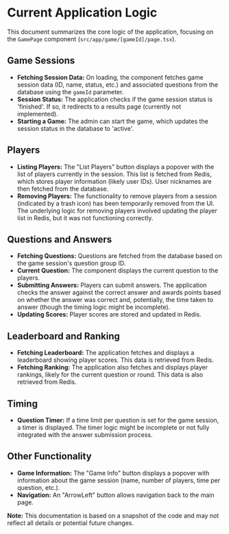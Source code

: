 # Current Application Logic

This document summarizes the core logic of the application, focusing on the `GamePage` component (`src/app/game/[gameId]/page.tsx`).

## Game Sessions

-   **Fetching Session Data:** On loading, the component fetches game session data (ID, name, status, etc.) and associated questions from the database using the `gameId` parameter.
-   **Session Status:** The application checks if the game session status is 'finished'. If so, it redirects to a results page (currently not implemented).
-   **Starting a Game:** The admin can start the game, which updates the session status in the database to 'active'.

## Players

-   **Listing Players:** The "List Players" button displays a popover with the list of players currently in the session. This list is fetched from Redis, which stores player information (likely user IDs). User nicknames are then fetched from the database.
-   **Removing Players:** The functionality to remove players from a session (indicated by a trash icon) has been temporarily removed from the UI. The underlying logic for removing players involved updating the player list in Redis, but it was not functioning correctly.

## Questions and Answers

-   **Fetching Questions:** Questions are fetched from the database based on the game session's question group ID.
-   **Current Question:** The component displays the current question to the players.
-   **Submitting Answers:** Players can submit answers. The application checks the answer against the correct answer and awards points based on whether the answer was correct and, potentially, the time taken to answer (though the timing logic might be incomplete).
-   **Updating Scores:** Player scores are stored and updated in Redis.

## Leaderboard and Ranking

-   **Fetching Leaderboard:** The application fetches and displays a leaderboard showing player scores. This data is retrieved from Redis.
-   **Fetching Ranking:** The application also fetches and displays player rankings, likely for the current question or round. This data is also retrieved from Redis.

## Timing

-   **Question Timer:** If a time limit per question is set for the game session, a timer is displayed. The timer logic might be incomplete or not fully integrated with the answer submission process.

## Other Functionality

-   **Game Information:** The "Game Info" button displays a popover with information about the game session (name, number of players, time per question, etc.).
-   **Navigation:** An "ArrowLeft" button allows navigation back to the main page.

**Note:** This documentation is based on a snapshot of the code and may not reflect all details or potential future changes.